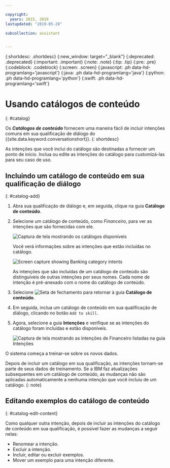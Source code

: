 ```yaml
---

copyright:
  years: 2015, 2019
lastupdated: "2019-05-28"

subcollection: assistant


---
```


{:shortdesc: .shortdesc}
{:new_window: target="_blank"}
{:deprecated: .deprecated}
{:important: .important}
{:note: .note}
{:tip: .tip}
{:pre: .pre}
{:codeblock: .codeblock}
{:screen: .screen}
{:javascript: .ph data-hd-programlang='javascript'}
{:java: .ph data-hd-programlang='java'}
{:python: .ph data-hd-programlang='python'}
{:swift: .ph data-hd-programlang='swift'}

# Usando catálogos de conteúdo
{: #catalog}

Os ***Catálogos de conteúdo*** fornecem uma maneira fácil de incluir intenções comuns em sua qualificação de diálogo do {{site.data.keyword.conversationshort}}.
{: shortdesc}

As intenções que você inclui do catálogo são destinadas a fornecer um ponto de início. Inclua ou edite as intenções do catálogo para customizá-las para seu caso de uso.

## Incluindo um catálogo de conteúdo em sua qualificação de diálogo
{: #catalog-add}

1.  Abra sua qualificação de diálogo e, em seguida, clique na guia **Catálogo de conteúdo**.

1.  Selecione um catálogo de conteúdo, como *Financeiro*, para ver as intenções que são fornecidas com ele.

    ![Captura de tela mostrando os catálogos disponíveis](images/catalog_overview.png)

    Você verá informações sobre as intenções que estão incluídas no catálogo.

    ![Screen capture showing Banking category intents](images/catalog_open.png)

    As intenções que são incluídas de um catálogo de conteúdo são distinguíveis de outras intenções por seus nomes. Cada nome de intenção é pré-anexado com o nome do catálogo de conteúdo.

1.  Selecione ![Seta de fechamento](images/close_arrow.png) para retornar à guia **Catálogo de conteúdo**.

1.  Em seguida, inclua um catálogo de conteúdo em sua qualificação de diálogo, clicando no botão `Add to skill`.

1.  Agora, selecione a guia **Intenções** e verifique se as intenções do catálogo foram incluídas e estão disponíveis.

    ![Captura de tela mostrando as intenções de Financeiro listadas na guia Intenções](images/catalog_intents.png)

O sistema começa a treinar-se sobre os novos dados.

Depois de incluir um catálogo em sua qualificação, as intenções tornam-se parte de seus dados de treinamento. Se a IBM faz atualizações subsequentes em um catálogo de conteúdo, as mudanças não são aplicadas automaticamente a nenhuma intenção que você incluiu de um catálogo.
{: note}

## Editando exemplos do catálogo de conteúdo
{: #catalog-edit-content}

Como qualquer outra intenção, depois de incluir as intenções do catálogo de conteúdo em sua qualificação, é possível fazer as mudanças a seguir nelas:

- Renomear a intenção.
- Excluir a intenção.
- Incluir, editar ou excluir exemplos.
- Mover um exemplo para uma intenção diferente.
